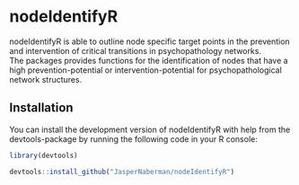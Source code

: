 
<!-- README.md is generated from README.Rmd. Please edit that file -->

# nodeIdentifyR

<!-- badges: start -->

<!-- badges: end -->

nodeIdentifyR is able to outline node specific target points in the
prevention and intervention of critical transitions in psychopathology
networks.  
The packages provides functions for the identification of nodes that
have a high prevention-potential or intervention-potential for
psychopathological network structures.

## Installation

You can install the development version of nodeIdentifyR with help from
the devtools-package by running the following code in your R console:

``` r
library(devtools)

devtools::install_github("JasperNaberman/nodeIdentifyR")
```
